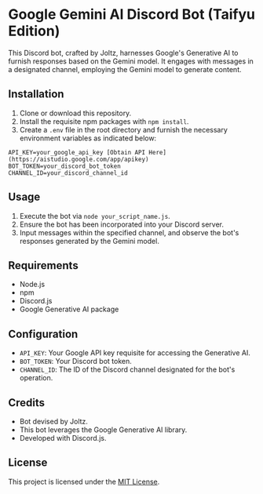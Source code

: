 # Google Gemini AI Discord Bot (Taifyu Edition)

This Discord bot, crafted by Joltz, harnesses Google's Generative AI to furnish responses based on the Gemini model. It engages with messages in a designated channel, employing the Gemini model to generate content.

## Installation

1. Clone or download this repository.
2. Install the requisite npm packages with `npm install`.
3. Create a `.env` file in the root directory and furnish the necessary environment variables as indicated below:

```plaintext
API_KEY=your_google_api_key [Obtain API Here](https://aistudio.google.com/app/apikey)
BOT_TOKEN=your_discord_bot_token
CHANNEL_ID=your_discord_channel_id
```

## Usage

1. Execute the bot via `node your_script_name.js`.
2. Ensure the bot has been incorporated into your Discord server.
3. Input messages within the specified channel, and observe the bot's responses generated by the Gemini model.

## Requirements

- Node.js
- npm
- Discord.js
- Google Generative AI package

## Configuration

- `API_KEY`: Your Google API key requisite for accessing the Generative AI.
- `BOT_TOKEN`: Your Discord bot token.
- `CHANNEL_ID`: The ID of the Discord channel designated for the bot's operation.

## Credits

- Bot devised by Joltz.
- This bot leverages the Google Generative AI library.
- Developed with Discord.js.

## License

This project is licensed under the [MIT License](https://opensource.org/licenses/MIT).
